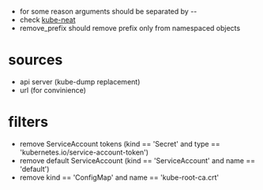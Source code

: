 * for some reason arguments should be separated by --
* check [kube-neat](https://github.com/itaysk/kubectl-neat)
* remove_prefix should remove prefix only from namespaced objects 

# sources
* api server (kube-dump replacement)
* url (for convinience)

# filters
* remove ServiceAccount tokens (kind == 'Secret' and type == 'kubernetes.io/service-account-token')
* remove default ServiceAccount (kind == 'ServiceAccount' and name == 'default')
* remove kind == 'ConfigMap' and name == 'kube-root-ca.crt'
